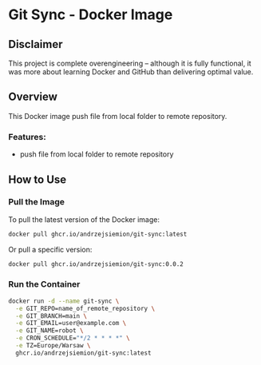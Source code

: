 # Git Sync - Docker Image

## Disclaimer

This project is complete overengineering – although it is fully functional, it was more about learning Docker and GitHub than delivering optimal value.

## Overview

This Docker image push file from local folder to remote repository.

### Features:

- push file from local folder to remote repository

## How to Use

### Pull the Image

To pull the latest version of the Docker image:

```sh
docker pull ghcr.io/andrzejsiemion/git-sync:latest
```

Or pull a specific version:

```sh
docker pull ghcr.io/andrzejsiemion/git-sync:0.0.2
```

### Run the Container

```sh
docker run -d --name git-sync \
  -e GIT_REPO=name_of_remote_repository \
  -e GIT_BRANCH=main \
  -e GIT_EMAIL=user@example.com \
  -e GIT_NAME=robot \
  -e CRON_SCHEDULE="*/2 * * * *" \
  -e TZ=Europe/Warsaw \
  ghcr.io/andrzejsiemion/git-sync:latest
```
